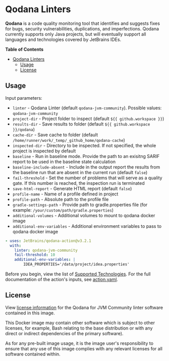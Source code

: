 # Qodana Linters

**Qodana** is a code quality monitoring tool that identifies and suggests fixes for bugs, security vulnerabilities, duplications, and imperfections.
Qodana currently supports only Java projects, but will eventually support all languages and technologies covered by JetBrains IDEs.

**Table of Contents**

<!-- toc -->

- [Qodana Linters](#qodana-linters)
  - [Usage](#usage)
  - [License](#license)

<!-- tocstop -->


## Usage

Input parameters:
* `linter` - Qodana Linter (default `qodana-jvm-community`). Possible values: `qodana-jvm-community`
* `project-dir` - Project folder to inspect (default `${{ github.workspace }}`)
* `results-dir` - Save results to folder (default `${{ github.workspace }}/qodana`)
* `cache-dir` - Save cache to folder (default `/home/runner/work/_temp/_github_home/qodana-cache`)
* `inspected-dir` - Directory to be inspected. If not specified, the whole project is inspected by default
* `baseline` - Run in baseline mode. Provide the path to an exisitng SARIF report to be used in the baseline state calculation
* `baseline-include-absent` - Include in the output report the results from the baseline run that are absent in the current run (default `false`)
* `fail-threshold` - Set the number of problems that will serve as a quality gate. If this number is reached, the inspection run is terminated
* `save-html-report` - Generate HTML report (default `false`)
* `profile-name` - Name of a profile defined in project
* `profile-path` - Absolute path to the profile file
* `gradle-settings-path` - Provide path to gradle.properties file (for example: `/your/custom/path/gradle.properties`)
* `additional-volumes` - Additional volumes to mount to qodana docker image
* `additional-env-variables` - Additional environment variables to pass to qodana docker image

```yaml
- uses: JetBrains/qodana-action@v3.2.1
  with:
    linter: qodana-jvm-community
    fail-threshold: 10
    additional-env-variables: |
        IDEA_PROPERTIES='/data/project/idea.properties'
```

Before you begin, view the list of [Supported Technologies](https://www.jetbrains.com/help/qodana/supported-technologies.html). For the full documentation of the action's inputs, see [action.yaml](action.yaml).

## License

View [license information](https://www.jetbrains.com/legal/?fromFooter#licensing) for the Qodana for JVM Community linter software contained in this image.

This Docker image may contain other software which is subject to other licenses, for example, Bash relating to the base distribution or with any direct or indirect dependencies of the primary software).

As for any pre-built image usage, it is the image user's responsibility to ensure that any use of this image complies with any relevant licenses for all software contained within.

